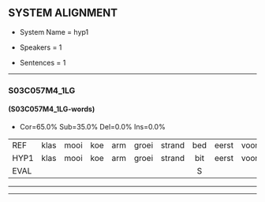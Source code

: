 
## SYSTEM ALIGNMENT

- System Name = hyp1

- Speakers = 1

- Sentences = 1

---

### S03C057M4_1LG

#### (S03C057M4_1LG-words)

- Cor=65.0%	Sub=35.0%	Del=0.0%	Ins=0.0%

|  |  |  |  |  |  |  |  |  |  |  |  |  |  |  |  |  |  |  |  |  |  |  |  |  |  |  |  |  |  |  |  |  |  |  |  |  |  |  |  |  |
|:--- |:---:|:---:|:---:|:---:|:---:|:---:|:---:|:---:|:---:|:---:|:---:|:---:|:---:|:---:|:---:|:---:|:---:|:---:|:---:|:---:|:---:|:---:|:---:|:---:|:---:|:---:|:---:|:---:|:---:|:---:|:---:|:---:|:---:|:---:|:---:|:---:|:---:|:---:|:---:|:---:|
| REF | klas | mooi | koe | arm | groei | strand | bed | eerst | voor | draai | sjaal | herfst | duur | straat | leeuw | clown | hoek | krant | hout | vriend | gauw | chips | groen | feest | reis | jas | huis | paard | vijf | muts | nieuw | kind | bang | oog | zacht | schoen | plas | neus | knoop | plank |
| HYP1 | klas | mooi | koe | arm | groei | strand | bit | eerst | voor | draai | chaal | herfst | duur | straat | leouw | klown | hook | krant | hout | vrint | gouw | chips | groen | feest | reis | jas | has | prd | vef | mut | nieuw | kind | pang | oog | sacht | schoen | blas | neus | knoop | plank |
| EVAL |  |  |  |  |  |  | S |  |  |  | S |  |  |  | S | S | S |  |  | S | S |  |  |  |  |  | S | S | S | S |  |  | S |  | S |  | S |  |  |  |
---

---

